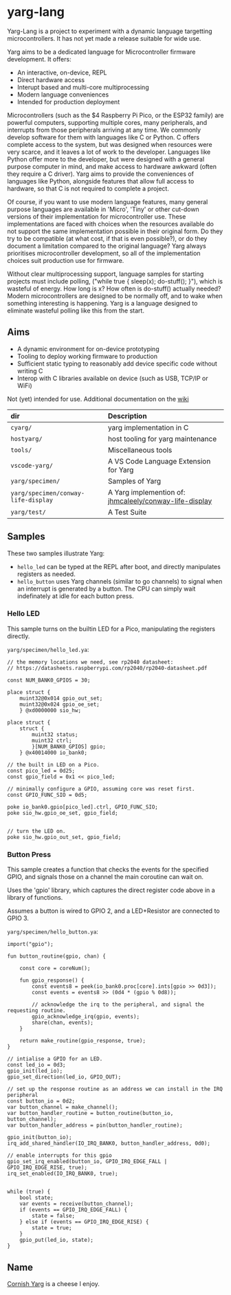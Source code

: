 # yarg-lang

Yarg-Lang is a project to experiment with a dynamic language targetting microcontrollers. It has not yet made a release suitable for wide use.

Yarg aims to be a dedicated language for Microcontroller firmware development. It offers:

  - An interactive, on-device, REPL
  - Direct hardware access
  - Interupt based and multi-core multiprocessing
  - Modern language conveniences
  - Intended for production deployment

Microcontrollers (such as the $4 Raspberry Pi Pico, or the ESP32 family) are powerful computers, supporting multiple cores, many peripherals, and interrupts from those peripherals arriving at any time. We commonly develop software for them with languages like C or Python. C offers complete access to the system, but was designed when resources were very scarce, and it leaves a lot of work to the developer. Languages like Python offer more to the developer, but were designed with a general purpose computer in mind, and make access to hardware awkward (often they require a C driver). Yarg aims to provide the conveniences of languages like Python, alongside features that allow full access to hardware, so that C is not required to complete a project.

Of course, if you want to use modern language features, many general purpose languages are available in 'Micro', 'Tiny' or other cut-down versions of their implementation for microcontroller use. These implementations are faced with choices when the resources available do not support the same implementation possible in their original form. Do they try to be compatible (at what cost, if that is even possible?), or do they document a limitation compared to the original language? Yarg always prioritises microcontroller development, so all of the implementation choices suit production use for firmware.

Without clear multiprocessing support, language samples for starting projects must include polling, ("while true { sleep(x); do-stuff(); }"), which is wasteful of energy. How long is x? How often is do-stuff() actually needed? Modern microcontrollers are designed to be normally off, and to wake when something interesting is happening. Yarg is a language designed to eliminate wasteful polling like this from the start.

## Aims

  - A dynamic environment for on-device prototyping
  - Tooling to deploy working firmware to production
  - Sufficient static typing to reasonably add device specific code without writing C
  - Interop with C libraries available on device (such as USB, TCP/IP or WiFi)

Not (yet) intended for use. Additional documentation on the [wiki][wiki]

[wiki]: https://github.com/jhmcaleely/yarg-lang/wiki

| dir | Description |
| :--- | :--- |
| `cyarg/` | yarg implementation in C |
| `hostyarg/` | host tooling for yarg maintenance |
| `tools/` | Miscellaneous tools |
| `vscode-yarg/` | A VS Code Language Extension for Yarg |
| `yarg/specimen/` | Samples of Yarg |
| `yarg/specimen/conway-life-display` | A Yarg implemention of: [jhmcaleely/conway-life-display](https://github.com/jhmcaleely/conway-life-display) |
| `yarg/test/` | A Test Suite |

## Samples

These two samples illustrate Yarg:
  * `hello_led` can be typed at the REPL after boot, and directly manipulates registers as needed. 
  * `hello_button` uses Yarg channels (similar to go channels) to signal when an interrupt is generated by a button. The CPU can simply wait indefinately at idle for each button press.

### Hello LED

This sample turns on the builtin LED for a Pico, manipulating the registers directly.

`yarg/specimen/hello_led.ya`:
```
// the memory locations we need, see rp2040 datasheet: 
// https://datasheets.raspberrypi.com/rp2040/rp2040-datasheet.pdf

const NUM_BANK0_GPIOS = 30;

place struct {
    muint32@0x014 gpio_out_set;
    muint32@0x024 gpio_oe_set;
    } @xd0000000 sio_hw;

place struct {
    struct {
        muint32 status;
        muint32 ctrl;
        }[NUM_BANK0_GPIOS] gpio;
    } @x40014000 io_bank0;

// the built in LED on a Pico.
const pico_led = 0d25;
const gpio_field = 0x1 << pico_led;

// minimally configure a GPIO, assuming core was reset first.
const GPIO_FUNC_SIO = 0d5;

poke io_bank0.gpio[pico_led].ctrl, GPIO_FUNC_SIO;
poke sio_hw.gpio_oe_set, gpio_field;


// turn the LED on.
poke sio_hw.gpio_out_set, gpio_field;
```

### Button Press

This sample creates a function that checks the events for the specified GPIO, and signals those on a channel the main coroutine can wait on.

Uses the 'gpio' library, which captures the direct register code above in a library of functions.

Assumes a button is wired to GPIO 2, and a LED+Resistor are connected to GPIO 3.

`yarg/specimen/hello_button.ya`:
``` 
import("gpio");

fun button_routine(gpio, chan) {

    const core = coreNum();

    fun gpio_response() {
        const events8 = peek(io_bank0.proc[core].ints[gpio >> 0d3]);
        const events = events8 >> (0d4 * (gpio % 0d8));

        // acknowledge the irq to the peripheral, and signal the requesting routine.
        gpio_acknowledge_irq(gpio, events);
        share(chan, events);
    }

    return make_routine(gpio_response, true);
}

// intialise a GPIO for an LED.
const led_io = 0d3;
gpio_init(led_io);
gpio_set_direction(led_io, GPIO_OUT);

// set up the response routine as an address we can install in the IRQ peripheral
const button_io = 0d2;
var button_channel = make_channel();
var button_handler_routine = button_routine(button_io, button_channel);
var button_handler_address = pin(button_handler_routine);

gpio_init(button_io);
irq_add_shared_handler(IO_IRQ_BANK0, button_handler_address, 0d0);

// enable interrupts for this gpio
gpio_set_irq_enabled(button_io, GPIO_IRQ_EDGE_FALL | GPIO_IRQ_EDGE_RISE, true);
irq_set_enabled(IO_IRQ_BANK0, true);


while (true) {
    bool state;
    var events = receive(button_channel);
    if (events == GPIO_IRQ_EDGE_FALL) {
        state = false;
    } else if (events == GPIO_IRQ_EDGE_RISE) {
        state = true;
    }
    gpio_put(led_io, state);
}
```

## Name

[Cornish Yarg](https://en.wikipedia.org/wiki/Cornish_Yarg) is a cheese I enjoy.
